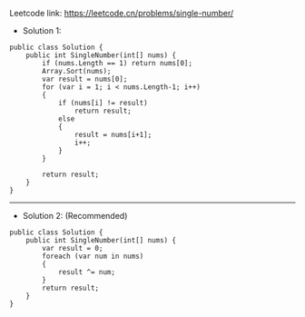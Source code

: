 Leetcode link: https://leetcode.cn/problems/single-number/
- Solution 1:
```
public class Solution {
    public int SingleNumber(int[] nums) {
        if (nums.Length == 1) return nums[0];
        Array.Sort(nums);
        var result = nums[0];
        for (var i = 1; i < nums.Length-1; i++)
        {
            if (nums[i] != result)
                return result;
            else 
            {
                result = nums[i+1];
                i++;
            }
        }

        return result;
    }
}
```
---
- Solution 2: (Recommended)
```
public class Solution {
    public int SingleNumber(int[] nums) {
        var result = 0;
        foreach (var num in nums)
        {
            result ^= num;
        }
        return result;
    }
}
```
